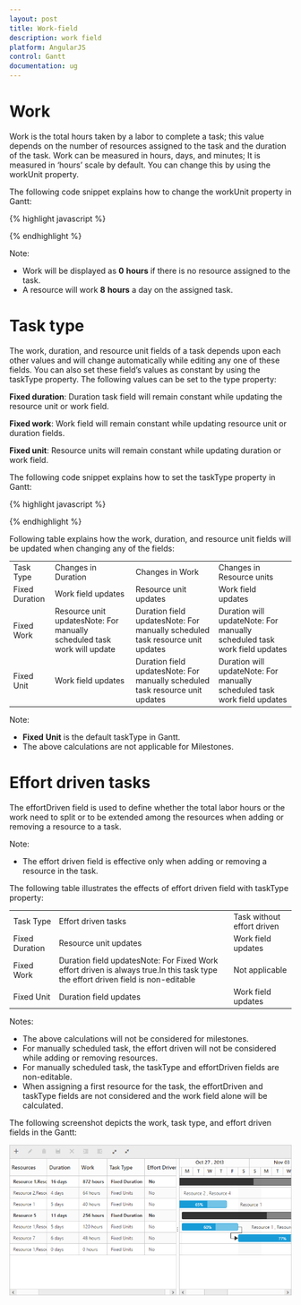 ```yaml
---
layout: post
title: Work-field
description: work field
platform: AngularJS
control: Gantt
documentation: ug
---
```


# Work

Work is the total hours taken by a labor to complete a task; this value depends on the number of resources assigned to the task and the duration of the task. Work can be measured in hours, days, and minutes; It is measured in ‘hours’ scale by default. You can change this by using the workUnit property.

The following code snippet explains how to change the workUnit property in Gantt:

{% highlight javascript %}

<body ng-controller="GanttCtrl">
   <!--Add  Gantt control here-->    
   <div id="GanttContainer" ej-gantt
      //...
      e-workunit=ej.Gantt.WorkUnit.Minute 
      >
   </div>
</body>

{% endhighlight %}

Note: 

* Work will be displayed as __0__ __hours__ if there is no resource assigned to the task.
* A resource will work __8__ __hours__ a day on the assigned task.

# Task type 

The work, duration, and resource unit fields of a task depends upon each other values and will change automatically while editing any one of these fields. You can also set these field’s values as constant by using the taskType property. The following values can be set to the type property:

**Fixed duration**: Duration task field will remain constant while updating the resource unit or work field.

**Fixed work**: Work field will remain constant while updating resource unit or duration fields.

**Fixed unit**: Resource units will remain constant while updating duration or work field.

The following code snippet explains how to set the taskType property in Gantt:

{% highlight javascript %}

<body ng-controller="GanttCtrl">
   <!--Add  Gantt control here-->    
   <div id="GanttContainer" ej-gantt
      //...
      e-tasktype=ej.Gantt.TaskType.FixedWork
      >
   </div>
</body>

{% endhighlight %}

Following table explains how the work, duration, and resource unit fields will be updated when changing any of the fields:

<table>
<tr>
<td>
Task Type</td><td>
Changes in Duration</td><td>
Changes in Work</td><td>
Changes in Resource units</td></tr>
<tr>
<td>
Fixed Duration</td><td>
Work field updates</td><td>
Resource unit updates</td><td>
Work field updates</td></tr>
<tr>
<td>
Fixed Work</td><td>
Resource unit updatesNote: For manually scheduled task work will update</td><td>
Duration field updatesNote: For manually scheduled task resource unit updates</td><td>
Duration will updateNote: For manually scheduled task work field updates</td></tr>
<tr>
<td>
Fixed Unit</td><td>
Work field updates</td><td>
Duration field updatesNote: For manually scheduled task resource unit updates</td><td>
Duration will updateNote: For manually scheduled task work field updates</td></tr>
</table>
Note: 

* __Fixed__ __Unit__ is the default taskType in Gantt.
* The above calculations are not applicable for Milestones.

# Effort driven tasks

The effortDriven field is used to define whether the total labor hours or the work need to split or to be extended among the resources when adding or removing a resource to a task.

Note:

* The effort driven field is effective only when adding or removing a resource in the task.

The following table illustrates the effects of effort driven field with taskType property:

<table>
<tr>
<td>
Task Type</td><td>
Effort driven tasks</td><td>
Task without effort driven</td></tr>
<tr>
<td>
Fixed Duration</td><td>
Resource unit updates</td><td>
Work field updates</td></tr>
<tr>
<td>
Fixed Work</td><td>
Duration field updatesNote: For Fixed Work effort driven is always true.In this task type the effort driven field is non-editable</td><td>
Not applicable</td></tr>
<tr>
<td>
Fixed Unit</td><td>
Duration field updates</td><td>
Work field updates</td></tr>
</table>
Notes:

* The above calculations will not be considered for milestones.
* For manually scheduled task, the effort driven will not be considered while adding or removing resources.
* For manually scheduled task, the taskType and effortDriven fields are non-editable.
* When assigning a first resource for the task, the effortDriven and taskType fields are not considered and the work field alone will be calculated.

The following screenshot depicts the work, task type, and effort driven fields in the Gantt:

![](WorkField_images/WorkField_img1.png)
